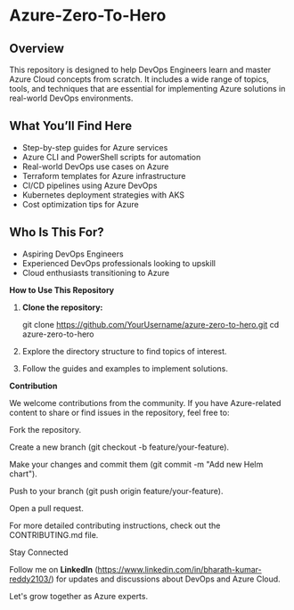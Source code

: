 # Azure-Zero-To-Hero

## Overview  
This repository is designed to help DevOps Engineers learn and master Azure Cloud concepts from scratch. It includes a wide range of topics, tools, and techniques that are essential for implementing Azure solutions in real-world DevOps environments.

## What You’ll Find Here  
- Step-by-step guides for Azure services
- Azure CLI and PowerShell scripts for automation
- Real-world DevOps use cases on Azure
- Terraform templates for Azure infrastructure
- CI/CD pipelines using Azure DevOps
- Kubernetes deployment strategies with AKS  
- Cost optimization tips for Azure  

## Who Is This For?  
- Aspiring DevOps Engineers  
- Experienced DevOps professionals looking to upskill  
- Cloud enthusiasts transitioning to Azure  

**How to Use This Repository**

1. **Clone the repository:**

    git clone https://github.com/YourUsername/azure-zero-to-hero.git
    cd azure-zero-to-hero

2. Explore the directory structure to find topics of interest.

3. Follow the guides and examples to implement solutions.

**Contribution**

We welcome contributions from the community. If you have Azure-related content to share or find issues in the repository, feel free to:

Fork the repository.

Create a new branch (git checkout -b feature/your-feature).

Make your changes and commit them (git commit -m "Add new Helm chart").

Push to your branch (git push origin feature/your-feature).

Open a pull request.

For more detailed contributing instructions, check out the CONTRIBUTING.md file.

Stay Connected

Follow me on **LinkedIn** (https://www.linkedin.com/in/bharath-kumar-reddy2103/)  for updates and discussions about DevOps and Azure Cloud.

Let's grow together as Azure experts.
